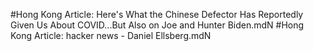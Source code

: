 #Hong Kong
Article: Here's What the Chinese Defector Has Reportedly Given Us About COVID...But Also on Joe and Hunter Biden.mdN
#Hong Kong
Article: hacker news - Daniel Ellsberg.mdN
